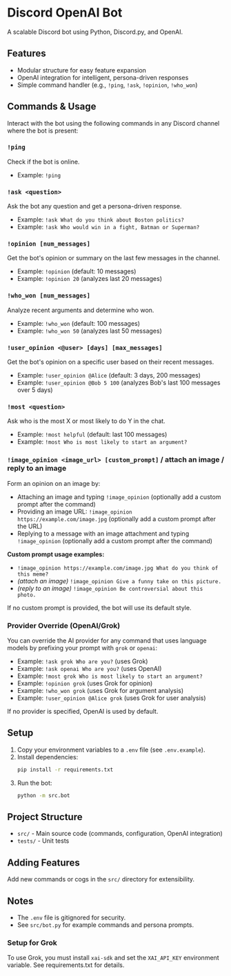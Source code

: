 # Discord OpenAI Bot

A scalable Discord bot using Python, Discord.py, and OpenAI.

## Features
- Modular structure for easy feature expansion
- OpenAI integration for intelligent, persona-driven responses
- Simple command handler (e.g., `!ping`, `!ask`, `!opinion`, `!who_won`)

## Commands & Usage
Interact with the bot using the following commands in any Discord channel where the bot is present:

### `!ping`
Check if the bot is online.
- Example: `!ping`

### `!ask <question>`
Ask the bot any question and get a persona-driven response.
- Example: `!ask What do you think about Boston politics?`
- Example: `!ask Who would win in a fight, Batman or Superman?`

### `!opinion [num_messages]`
Get the bot's opinion or summary on the last few messages in the channel.
- Example: `!opinion` (default: 10 messages)
- Example: `!opinion 20` (analyzes last 20 messages)

### `!who_won [num_messages]`
Analyze recent arguments and determine who won.
- Example: `!who_won` (default: 100 messages)
- Example: `!who_won 50` (analyzes last 50 messages)

### `!user_opinion <@user> [days] [max_messages]`
Get the bot's opinion on a specific user based on their recent messages.
- Example: `!user_opinion @Alice` (default: 3 days, 200 messages)
- Example: `!user_opinion @Bob 5 100` (analyzes Bob's last 100 messages over 5 days)

### `!most <question>`
Ask who is the most X or most likely to do Y in the chat.
- Example: `!most helpful` (default: last 100 messages)
- Example: `!most Who is most likely to start an argument?`

### `!image_opinion <image_url> [custom_prompt]` / attach an image / reply to an image
Form an opinion on an image by:
- Attaching an image and typing `!image_opinion` (optionally add a custom prompt after the command)
- Providing an image URL: `!image_opinion https://example.com/image.jpg` (optionally add a custom prompt after the URL)
- Replying to a message with an image attachment and typing `!image_opinion` (optionally add a custom prompt after the command)

**Custom prompt usage examples:**
- `!image_opinion https://example.com/image.jpg What do you think of this meme?`
- *(attach an image)* `!image_opinion Give a funny take on this picture.`
- *(reply to an image)* `!image_opinion Be controversial about this photo.`

If no custom prompt is provided, the bot will use its default style.

### Provider Override (OpenAI/Grok)
You can override the AI provider for any command that uses language models by prefixing your prompt with `grok` or `openai`:
- Example: `!ask grok Who are you?` (uses Grok)
- Example: `!ask openai Who are you?` (uses OpenAI)
- Example: `!most grok Who is most likely to start an argument?`
- Example: `!opinion grok` (uses Grok for opinion)
- Example: `!who_won grok` (uses Grok for argument analysis)
- Example: `!user_opinion @Alice grok` (uses Grok for user analysis)

If no provider is specified, OpenAI is used by default.

## Setup
1. Copy your environment variables to a `.env` file (see `.env.example`).
2. Install dependencies:
   ```bash
   pip install -r requirements.txt
   ```
3. Run the bot:
   ```bash
   python -m src.bot
   ```

## Project Structure
- `src/` - Main source code (commands, configuration, OpenAI integration)
- `tests/` - Unit tests

## Adding Features
Add new commands or cogs in the `src/` directory for extensibility.

## Notes
- The `.env` file is gitignored for security.
- See `src/bot.py` for example commands and persona prompts.

### Setup for Grok
To use Grok, you must install `xai-sdk` and set the `XAI_API_KEY` environment variable. See requirements.txt for details.
